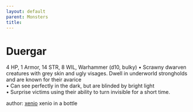 ```yaml
---
layout: default
parent: Monsters 
title: 
--- 
```

# Duergar
4 HP, 1 Armor, 14 STR, 8 WIL, Warhammer (d10, bulky)
• Scrawny dwarven creatures with grey skin and ugly visages. Dwell in underworld strongholds and are known for their avarice  
• Can see perfectly in the dark, but are blinded by bright light  
 • Surprise victims using their ability to turn invisible for a short time.




author: [xenio](https://xenioinabottle.blogspot.com/2021/02/classic-monsters-for-cairnito-part-1.html) xenio in a bottle


